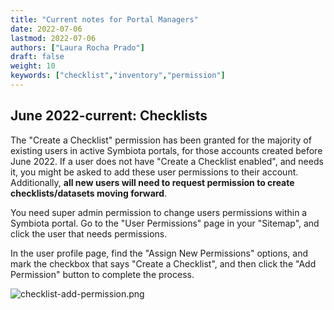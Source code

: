 ```yaml
---
title: "Current notes for Portal Managers"
date: 2022-07-06
lastmod: 2022-07-06
authors: ["Laura Rocha Prado"]
draft: false
weight: 10
keywords: ["checklist","inventory","permission"]
---
```


## June 2022-current: Checklists

The "Create a Checklist" permission has been granted for the majority of existing users in active Symbiota portals, for those accounts created before June 2022. If a user does not have "Create a Checklist enabled", and needs it, you might be asked to add these user permissions to their account. Additionally, **all new users will need to request permission to create checklists/datasets moving forward**.

You need super admin permission to change users permissions within a Symbiota portal. Go to the "User Permissions" page in your "Sitemap", and click the user that needs permissions.

In the user profile page, find the "Assign New Permissions" options, and mark the checkbox that says "Create a Checklist", and then click the "Add Permission" button to complete the process.

![checklist-add-permission.png](/symbiota-docs/images/checklist-add-permission.png)